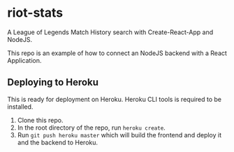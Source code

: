 # riot-stats
A League of Legends Match History search with Create-React-App and NodeJS.

This repo is an example of how to connect an NodeJS backend with a React Application.

## Deploying to Heroku
This is ready for deployment on Heroku. Heroku CLI tools is required to be installed.

1. Clone this repo.
2. In the root directory of the repo, run `heroku create`.
3. Run `git push heroku master` which will build the frontend and deploy it and the backend to Heroku.
